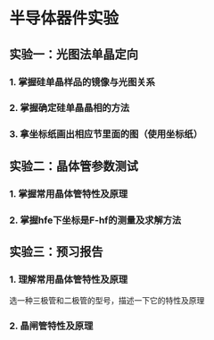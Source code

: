 # 半导体器件实验


## 实验一：光图法单晶定向

### 1. 掌握硅单晶样品的镜像与光图关系
### 2. 掌握确定硅单晶晶相的方法
### 3. 拿坐标纸画出相应节里面的图（使用坐标纸）


## 实验二：晶体管参数测试

### 1. 掌握常用晶体管特性及原理
### 2. 掌握hfe下坐标是F-hf的测量及求解方法


## 实验三：预习报告
 
### 1. 理解常用晶体管特性及原理

选一种三极管和二极管的型号，描述一下它的特性及原理
    
### 2. 晶闸管特性及原理